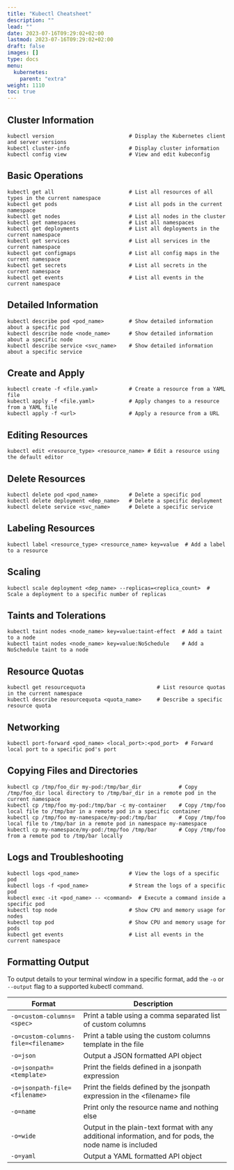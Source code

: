 ```yaml
---
title: "Kubectl Cheatsheet"
description: ""
lead: ""
date: 2023-07-16T09:29:02+02:00
lastmod: 2023-07-16T09:29:02+02:00
draft: false
images: []
type: docs
menu:
  kubernetes:
    parent: "extra"
weight: 1110
toc: true
---
```

## Cluster Information
```shell
kubectl version                        # Display the Kubernetes client and server versions
kubectl cluster-info                   # Display cluster information
kubectl config view                    # View and edit kubeconfig
```

## Basic Operations
```shell
kubectl get all                        # List all resources of all types in the current namespace
kubectl get pods                       # List all pods in the current namespace
kubectl get nodes                      # List all nodes in the cluster
kubectl get namespaces                 # List all namespaces
kubectl get deployments                # List all deployments in the current namespace
kubectl get services                   # List all services in the current namespace
kubectl get configmaps                 # List all config maps in the current namespace
kubectl get secrets                    # List all secrets in the current namespace
kubectl get events                     # List all events in the current namespace
```

## Detailed Information
```shell
kubectl describe pod <pod_name>        # Show detailed information about a specific pod
kubectl describe node <node_name>      # Show detailed information about a specific node
kubectl describe service <svc_name>    # Show detailed information about a specific service
```

## Create and Apply
```shell
kubectl create -f <file.yaml>          # Create a resource from a YAML file
kubectl apply -f <file.yaml>           # Apply changes to a resource from a YAML file
kubectl apply -f <url>                 # Apply a resource from a URL
```

## Editing Resources
```shell
kubectl edit <resource_type> <resource_name> # Edit a resource using the default editor
```

## Delete Resources
```shell
kubectl delete pod <pod_name>          # Delete a specific pod
kubectl delete deployment <dep_name>   # Delete a specific deployment
kubectl delete service <svc_name>      # Delete a specific service
```

## Labeling Resources
```shell
kubectl label <resource_type> <resource_name> key=value  # Add a label to a resource
```

## Scaling
```shell
kubectl scale deployment <dep_name> --replicas=<replica_count>  # Scale a deployment to a specific number of replicas
```

## Taints and Tolerations
```shell
kubectl taint nodes <node_name> key=value:taint-effect  # Add a taint to a node
kubectl taint nodes <node_name> key=value:NoSchedule    # Add a NoSchedule taint to a node
```

## Resource Quotas
```shell
kubectl get resourcequota                       # List resource quotas in the current namespace
kubectl describe resourcequota <quota_name>     # Describe a specific resource quota
```

## Networking
```shell
kubectl port-forward <pod_name> <local_port>:<pod_port>  # Forward local port to a specific pod's port
```

## Copying Files and Directories
```shell
kubectl cp /tmp/foo_dir my-pod:/tmp/bar_dir            # Copy /tmp/foo_dir local directory to /tmp/bar_dir in a remote pod in the current namespace
kubectl cp /tmp/foo my-pod:/tmp/bar -c my-container    # Copy /tmp/foo local file to /tmp/bar in a remote pod in a specific container
kubectl cp /tmp/foo my-namespace/my-pod:/tmp/bar       # Copy /tmp/foo local file to /tmp/bar in a remote pod in namespace my-namespace
kubectl cp my-namespace/my-pod:/tmp/foo /tmp/bar       # Copy /tmp/foo from a remote pod to /tmp/bar locally
```

## Logs and Troubleshooting
```shell
kubectl logs <pod_name>                # View the logs of a specific pod
kubectl logs -f <pod_name>             # Stream the logs of a specific pod
kubectl exec -it <pod_name> -- <command>  # Execute a command inside a specific pod
kubectl top node                       # Show CPU and memory usage for nodes
kubectl top pod                        # Show CPU and memory usage for pods
kubectl get events                     # List all events in the current namespace
```

## Formatting Output
To output details to your terminal window in a specific format, add the `-o` or `--output` flag to a supported kubectl command.


| Format                                   | Description                                                                                              |
|------------------------------------------|----------------------------------------------------------------------------------------------------------|
| `-o=custom-columns=<spec>`               | Print a table using a comma separated list of custom columns                                             |
| `-o=custom-columns-file=<filename>`      | Print a table using the custom columns template in the <filename> file                             |
| `-o=json`                                | Output a JSON formatted API object                                                                       |
| `-o=jsonpath=<template>`                 | Print the fields defined in a jsonpath expression                                                        |
| `-o=jsonpath-file=<filename>`            | Print the fields defined by the jsonpath expression in the &lt;filename&gt; file                         |
| `-o=name`                                | Print only the resource name and nothing else                                                            |
| `-o=wide`                                | Output in the plain-text format with any additional information, and for pods, the node name is included |
| `-o=yaml`                                | Output a YAML formatted API object                                                                       |
